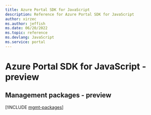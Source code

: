 ```yaml
---
title: Azure Portal SDK for JavaScript
description: Reference for Azure Portal SDK for JavaScript
author: xirzec
ms.author: jeffish
ms.date: 06/20/2022
ms.topic: reference
ms.devlang: JavaScript
ms.service: portal
---
```

# Azure Portal SDK for JavaScript - preview
## Management packages - preview
[!INCLUDE [mgmt-packages](portal-mgmt-index.md)]

